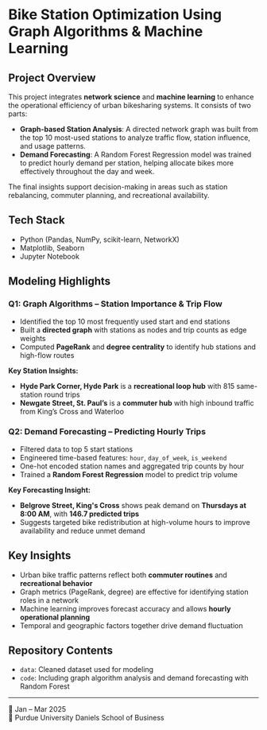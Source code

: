 # Bike Station Optimization Using Graph Algorithms & Machine Learning


## Project Overview
This project integrates **network science** and **machine learning** to enhance the operational efficiency of urban bikesharing systems. It consists of two parts:

- **Graph-based Station Analysis**: A directed network graph was built from the top 10 most-used stations to analyze traffic flow, station influence, and usage patterns.
- **Demand Forecasting**: A Random Forest Regression model was trained to predict hourly demand per station, helping allocate bikes more effectively throughout the day and week.

The final insights support decision-making in areas such as station rebalancing, commuter planning, and recreational availability.


## Tech Stack
- Python (Pandas, NumPy, scikit-learn, NetworkX)
- Matplotlib, Seaborn
- Jupyter Notebook

## Modeling Highlights

### Q1: Graph Algorithms – Station Importance & Trip Flow
- Identified the top 10 most frequently used start and end stations
- Built a **directed graph** with stations as nodes and trip counts as edge weights
- Computed **PageRank** and **degree centrality** to identify hub stations and high-flow routes

**Key Station Insights:**
- **Hyde Park Corner, Hyde Park** is a **recreational loop hub** with 815 same-station round trips
- **Newgate Street, St. Paul’s** is a **commuter hub** with high inbound traffic from King’s Cross and Waterloo


### Q2: Demand Forecasting – Predicting Hourly Trips
- Filtered data to top 5 start stations
- Engineered time-based features: `hour`, `day_of_week`, `is_weekend`
- One-hot encoded station names and aggregated trip counts by hour
- Trained a **Random Forest Regression** model to predict trip volume

**Key Forecasting Insight:**
- **Belgrove Street, King's Cross** shows peak demand on **Thursdays at 8:00 AM**, with **146.7 predicted trips**
- Suggests targeted bike redistribution at high-volume hours to improve availability and reduce unmet demand


## Key Insights
- Urban bike traffic patterns reflect both **commuter routines** and **recreational behavior**
- Graph metrics (PageRank, degree) are effective for identifying station roles in a network
- Machine learning improves forecast accuracy and allows **hourly operational planning**
- Temporal and geographic factors together drive demand fluctuation

## Repository Contents
- `data`: Cleaned dataset used for modeling
- `code`: Including graph algorithm analysis and demand forecasting with Random Forest


---
📍 Jan – Mar 2025  
🏫 Purdue University Daniels School of Business
